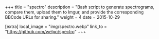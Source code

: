 +++
title = "spectro"
description = "Bash script to generate spectrograms, compare them, upload them to Imgur, and provide the corresponding BBCode URLs for sharing."
weight = 4
date = 2015-10-29

[extra]
local_image = "img/spectro.webp"
link_to = "https://github.com/welpo/spectro"
+++
